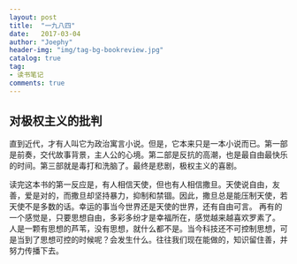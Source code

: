 ```yaml
---
layout: post
title:  "一九八四"
date:   2017-03-04
author: "Joephy"
header-img: "img/tag-bg-bookreview.jpg"
catalog: true
tag:
- 读书笔记 
comments: true
---
```

对极权主义的批判
-----------

直到近代，才有人叫它为政治寓言小说。但是，它本来只是一本小说而已。第一部是前奏，交代故事背景，主人公的心境。第二部是反抗的高潮，也是最自由最快乐的时间。第三部就是毒打和洗脑了。最终是悲剧，极权主义的喜剧。

读完这本书的第一反应是，有人相信天使，但也有人相信撒旦。天使说自由，友善，爱是对的，而撒旦却坚持暴力，抑制和禁锢。因此，撒旦总是能压制天使，若天使不是多数的话。幸运的事当今世界还是天使的世界，还有自由可言。
再有的一个感觉是，只要思想自由，多彩多纷才是幸福所在，感觉越来越喜欢罗素了。
人是一颗有思想的芦苇，没有思想，就什么都不是。当今科技还不可控制思想，可是当到了思想可控的时候呢？会发生什么。往往我们现在能做的，知识留住善，并努力传播下去。

